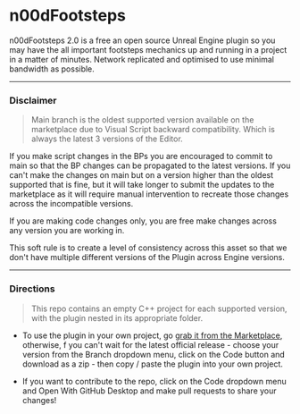 # n00dFootsteps
n00dFootsteps 2.0 is a free an open source Unreal Engine plugin so you may have the all important footsteps mechanics up and running in a project in a matter of minutes. Network replicated and optimised to use minimal bandwidth as possible.

___
### Disclaimer

> Main branch is the oldest supported version available on the marketplace due to Visual Script backward compatibility. Which is always the latest 3 versions of the Editor.

If you make script changes in the BPs you are encouraged to commit to main so that the BP changes can be propagated to the latest versions. If you can't make the changes on main but on a version higher than the oldest supported that is fine, but it will take longer to submit the updates to the marketplace as it will require manual intervention to recreate those changes across the incompatible versions. 

If you are making code changes only, you are free make changes across any version you are working in.

This soft rule is to create a level of consistency across this asset so that we don't have multiple different versions of the Plugin across Engine versions. 
___


### Directions

> This repo contains an empty C++ project for each supported version, with the plugin nested in its appropriate folder. 

* To use the plugin in your own project, go [grab it from the Marketplace](https://www.unrealengine.com/marketplace/en-US/product/n00dfootsteps), otherwise, f you can't wait for the latest official release - choose your version from the Branch dropdown menu, click on the Code button and download as a zip - then copy / paste the plugin into your own project. 

* If you want to contribute to the repo, click on the Code dropdown menu and Open With GitHub Desktop and make pull requests to share your changes!
